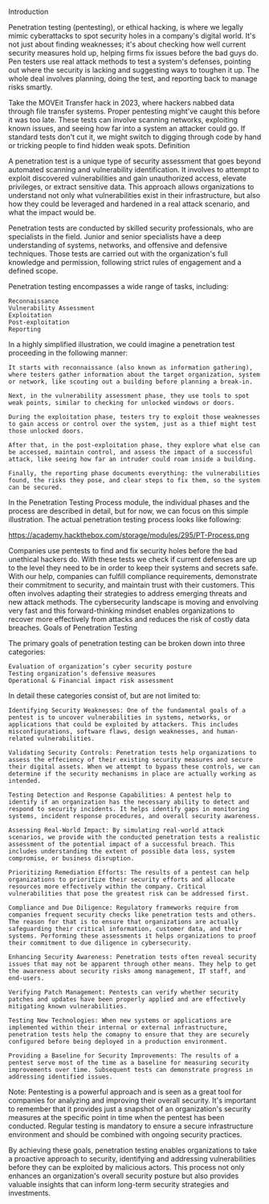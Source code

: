 Introduction

Penetration testing (pentesting), or ethical hacking, is where we legally mimic cyberattacks to spot security holes in a company's digital world. It's not just about finding weaknesses; it's about checking how well current security measures hold up, helping firms fix issues before the bad guys do. Pen testers use real attack methods to test a system's defenses, pointing out where the security is lacking and suggesting ways to toughen it up. The whole deal involves planning, doing the test, and reporting back to manage risks smartly.

Take the MOVEit Transfer hack in 2023, where hackers nabbed data through file transfer systems. Proper pentesting might've caught this before it was too late. These tests can involve scanning networks, exploiting known issues, and seeing how far into a system an attacker could go. If standard tests don't cut it, we might switch to digging through code by hand or tricking people to find hidden weak spots.
Definition

A penetration test is a unique type of security assessment that goes beyond automated scanning and vulnerability identification. It involves to attempt to exploit discovered vulnerabilities and gain unauthorized access, elevate privileges, or extract sensitive data. This approach allows organizations to understand not only what vulnerabilities exist in their infrastructure, but also how they could be leveraged and hardened in a real attack scenario, and what the impact would be.

Penetration tests are conducted by skilled security professionals, who are specialists in the field. Junior and senior specialists have a deep understanding of systems, networks, and offensive and defensive techniques. Those tests are carried out with the organization's full knowledge and permission, following strict rules of engagement and a defined scope.

Penetration testing encompasses a wide range of tasks, including:

    Reconnaissance
    Vulnerability Assessment
    Exploitation
    Post-exploitation
    Reporting

In a highly simplified illustration, we could imagine a penetration test proceeding in the following manner:

    It starts with reconnaissance (also known as information gathering), where testers gather information about the target organization, system or network, like scouting out a building before planning a break-in.

    Next, in the vulnerability assessment phase, they use tools to spot weak points, similar to checking for unlocked windows or doors.

    During the exploitation phase, testers try to exploit those weaknesses to gain access or control over the system, just as a thief might test those unlocked doors.

    After that, in the post-exploitation phase, they explore what else can be accessed, maintain control, and assess the impact of a successful attack, like seeing how far an intruder could roam inside a building.

    Finally, the reporting phase documents everything: the vulnerabilities found, the risks they pose, and clear steps to fix them, so the system can be secured.

In the Penetration Testing Process module, the individual phases and the process are described in detail, but for now, we can focus on this simple illustration. The actual penetration testing process looks like following:

https://academy.hackthebox.com/storage/modules/295/PT-Process.png

Companies use pentests to find and fix security holes before the bad unethical hackers do. With these tests we check if current defenses are up to the level they need to be in order to keep their systems and secrets safe. With our help, companies can fulfill compliance requirements, demonstrate their commitment to security, and maintain trust with their customers. This often involves adapting their strategies to address emerging threats and new attack methods. The cybersecurity landscape is moving and envolving very fast and this forward-thinking mindset enables organizations to recover more effectively from attacks and reduces the risk of costly data breaches.
Goals of Penetration Testing

The primary goals of penetration testing can be broken down into three categories:

    Evaluation of organization’s cyber security posture
    Testing organization’s defensive measures
    Operational & Financial impact risk assessment

In detail these categories consist of, but are not limited to:

    Identifying Security Weaknesses: One of the fundamental goals of a pentest is to uncover vulnerabilities in systems, networks, or applications that could be exploited by attackers. This includes misconfigurations, software flaws, design weaknesses, and human-related vulnerabilities.

    Validating Security Controls: Penetration tests help organizations to assess the effeciency of their existing security measures and secure their digital assets. When we attempt to bypass these controls, we can determine if the security mechanisms in place are actually working as intended.

    Testing Detection and Response Capabilities: A pentest help to identify if an organization has the necessary ability to detect and respond to security incidents. It helps identify gaps in monitoring systems, incident response procedures, and overall security awareness.

    Assessing Real-World Impact: By simulating real-world attack scenarios, we provide with the conducted penetration tests a realistic assessment of the potential impact of a successful breach. This includes understanding the extent of possible data loss, system compromise, or business disruption.

    Prioritizing Remediation Efforts: The results of a pentest can help organizations to prioritize their security efforts and allocate resources more effectively within the company. Critical vulnerabilities that pose the greatest risk can be addressed first.

    Compliance and Due Diligence: Regulatory frameworks require from companies frequent security checks like penetration tests and others. The reason for that is to ensure that organizations are actually safeguarding their critical information, customer data, and their systems. Performing these assessments it helps organizations to proof their commitment to due diligence in cybersecurity.

    Enhancing Security Awareness: Penetration tests often reveal security issues that may not be apparent through other means. They help to get the awareness about security risks among management, IT staff, and end-users.

    Verifying Patch Management: Pentests can verify whether security patches and updates have been properly applied and are effectively mitigating known vulnerabilities.

    Testing New Technologies: When new systems or applications are implemented within their internal or external infrastructure, penetration tests help the comapny to ensure that they are securely configured before being deployed in a production environment.

    Providing a Baseline for Security Improvements: The results of a pentest serve most of the time as a baseline for measuring security improvements over time. Subsequent tests can demonstrate progress in addressing identified issues.

Note: Pentesting is a powerful approach and is seen as a great tool for companies for analyzing and improving their overall security. It's important to remember that it provides just a snapshot of an organization's security measures at the specific point in time when the pentest has been conducted. Regular testing is mandatory to ensure a secure infrastructure environment and should be combined with ongoing security practices.

By achieving these goals, penetration testing enables organizations to take a proactive approach to security, identifying and addressing vulnerabilities before they can be exploited by malicious actors. This process not only enhances an organization's overall security posture but also provides valuable insights that can inform long-term security strategies and investments.
